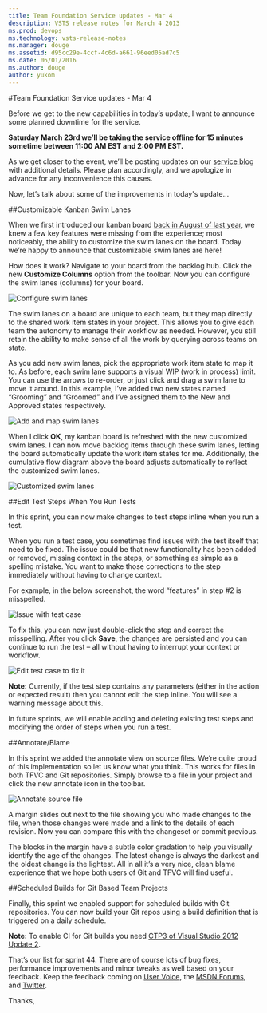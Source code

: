 ```yaml
---
title: Team Foundation Service updates - Mar 4
description: VSTS release notes for March 4 2013
ms.prod: devops
ms.technology: vsts-release-notes
ms.manager: douge
ms.assetid: d95cc29e-4ccf-4c6d-a661-96eed05ad7c5
ms.date: 06/01/2016
ms.author: douge
author: yukom
---
```


#Team Foundation Service updates - Mar 4

Before we get to the new capabilities in today’s update, I want to announce some planned downtime for the service.

**Saturday March 23rd we’ll be taking the service offline for 15 minutes sometime between 11:00 AM EST and 2:00 PM EST.**

As we get closer to the event, we’ll be posting updates on our [service blog](http://blogs.msdn.com/b/tfservice/) with additional details. Please plan accordingly, and we apologize in advance for any inconvenience this causes.

Now, let’s talk about some of the improvements in today's update…

##Customizable Kanban Swim Lanes

When we first introduced our kanban board [back in August of last year](https://www.visualstudio.com/en-us/articles/news/2012/aug-13-team-services), we knew a few key features were missing from the experience; most noticeably, the ability to customize the swim lanes on the board. Today we’re happy to announce that customizable swim lanes are here!

How does it work? Navigate to your board from the backlog hub. Click the new **Customize Columns** option from the toolbar. Now you can configure the swim lanes (columns) for your board.

![Configure swim lanes](_img/3_4_01.png)

The swim lanes on a board are unique to each team, but they map directly to the shared work item states in your project. This allows you to give each team the autonomy to manage their workflow as needed. However, you still retain the ability to make sense of all the work by querying across teams on state.

As you add new swim lanes, pick the appropriate work item state to map it to. As before, each swim lane supports a visual WIP (work in process) limit. You can use the arrows to re-order, or just click and drag a swim lane to move it around. In this example, I’ve added two new states named “Grooming” and “Groomed” and I’ve assigned them to the New and Approved states respectively.

![Add and map swim lanes](_img/3_4_02.png)

When I click **OK**, my kanban board is refreshed with the new customized swim lanes. I can now move backlog items through these swim lanes, letting the board automatically update the work item states for me. Additionally, the cumulative flow diagram above the board adjusts automatically to reflect the customized swim lanes.

![Customized swim lanes](_img/3_4_03.png)

##Edit Test Steps When You Run Tests

In this sprint, you can now make changes to test steps inline when you run a test.

When you run a test case, you sometimes find issues with the test itself that need to be fixed. The issue could be that new functionality has been added or removed, missing context in the steps, or something as simple as a spelling mistake. You want to make those corrections to the step immediately without having to change context.

For example, in the below screenshot, the word “features” in step #2 is misspelled.

![Issue with test case](_img/3_4_04.png)

To fix this, you can now just double-click the step and correct the misspelling. After you click **Save**, the changes are persisted and you can continue to run the test – all without having to interrupt your context or workflow.

![Edit test case to fix it](_img/3_4_05.png)

**Note:** Currently, if the test step contains any parameters (either in the action or expected result) then you cannot edit the step inline. You will see a warning message about this.

In future sprints, we will enable adding and deleting existing test steps and modifying the order of steps when you run a test.

##Annotate/Blame

In this sprint we added the annotate view on source files. We’re quite proud of this implementation so let us know what you think. This works for files in both TFVC and Git repositories. Simply browse to a file in your project and click the new annotate icon in the toolbar.

![Annotate source file](_img/3_4_06.png)

A margin slides out next to the file showing you who made changes to the file, when those changes were made and a link to the details of each revision. Now you can compare this with the changeset or commit previous.

The blocks in the margin have a subtle color gradation to help you visually identify the age of the changes. The latest change is always the darkest and the oldest change is the lightest. All in all it’s a very nice, clean blame experience that we hope both users of Git and TFVC will find useful.

##Scheduled Builds for Git Based Team Projects

Finally, this sprint we enabled support for scheduled builds with Git repositories. You can now build your Git repos using a build definition that is triggered on a daily schedule.

**Note:** To enable CI for Git builds you need [CTP3 of Visual Studio 2012 Update 2](http://go.microsoft.com/fwlink/?LinkId=273878).

That’s our list for sprint 44. There are of course lots of bug fixes, performance improvements and minor tweaks as well based on your feedback. Keep the feedback coming on [User Voice](https://visualstudio.uservoice.com/forums/330519-vso), the [MSDN Forums](http://social.msdn.microsoft.com/Forums/en-US/TFService/threads), and [Twitter](http://twitter.com/search?q=%23tfservice).

Thanks,